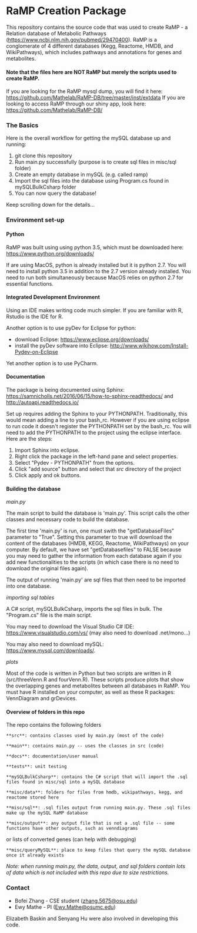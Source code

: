 # RaMP Creation Package #

This repository contains the source code that was used to create RaMP - a Relation database of Metabolic Pathways (https://www.ncbi.nlm.nih.gov/pubmed/29470400).  RaMP is a conglomerate of 4 different databases (Kegg, Reactome, HMDB, and WikiPathways), which includes pathways and annotations for genes and metabolites.  

#### Note that the files here are NOT RaMP but merely the scripts used to create RaMP. ####
If you are looking for the RaMP mysql dump, you will find it here: https://github.com/Mathelab/RaMP-DB/tree/master/inst/extdata
If you are looking to access RaMP through our shiny app, look here: https://github.com/Mathelab/RaMP-DB/

### The Basics ###
Here is the overall workflow for getting the mySQL database up and running:

  1. git clone this repository
  2. Run main.py successfully (purpose is to create sql files in misc/sql folder)
  3. Create an empty database in mySQL (e.g. called ramp) 
  4. Import the sql files into the database using Program.cs found in mySQLBulkCsharp folder
  5. You can now query the database!

Keep scrolling down for the details...

### Environment set-up ###

#### Python ####
RaMP was built using using python 3.5, which must be downloaded here: https://www.python.org/downloads/

If are using MacOS, python is already installed but it is python 2.7. You will need to install python 3.5 in addition to the 2.7 version already installed. You need to run both simultaneously because MacOS relies on python 2.7 for essential functions.

#### Integrated Development Environment ####
Using an IDE makes writing code much simpler. If you are familiar with R, Rstudio is the IDE for R. 

Another option is to use pyDev for Eclipse for python:
  - download Eclipse: https://www.eclipse.org/downloads/
  - install the pyDev software into Eclipse: http://www.wikihow.com/Install-Pydev-on-Eclipse

Yet another option is to use PyCharm. 

#### Documentation ####
The package is being documented using Sphinx: https://samnicholls.net/2016/06/15/how-to-sphinx-readthedocs/ and http://autoapi.readthedocs.io/

Set up requires adding the Sphinx to your PYTHONPATH. Traditionally, this would mean adding a line to your bash_rc. However if you are using eclipse to run code it doesn't register the PYTHONPATH set by the bash_rc. You will need to add the PYTHONPATH to the project using the eclipse interface. Here are the steps:
  1. Import Sphinx into eclipse.
  2. Right click the package in the left-hand pane and select properties.
  3. Select "Pydev - PYTHONPATH" from the options.
  4. Click "add source" button and select that *src* directory of the project
  5. Click apply and ok buttons.

#### Building the database ####
*main.py*

The main script to build the database is 'main.py'. This script calls the other classes and necessary code to build the database. 

The first time 'main.py' is run, one must swith the "getDatabaseFiles" parameter to "True".  Setting this parameter to true will download the content of the databases (HMDB, KEGG, Reactome, WikiPathways) on your computer.  By default, we have set "getDatabasefiles" to FALSE because you may need to gather the information from each database again if you add new functionalities to the scripts (in which case there is no need to download the original files again).  

The output of running 'main.py' are sql files that then need to be imported into one database.

*importing sql tables*

A C# script, mySQLBulkCsharp, imports the sql files in bulk.  The "Program.cs" file is the main script. 

You may need to download the Visual Studio C# IDE: https://www.visualstudio.com/vs/
(may also need to download .net/mono...)

You may also need to download mySQL: https://www.mysql.com/downloads/. 

*plots*

Most of the code is written in Python but two scripts are written in R (src/threeVenn.R and fourVenn.R). These scripts produce plots that show the overlapping genes and metabolites between all databases in RaMP. You must have R installed on your computer, as well as these R packages: VennDiagram and grDevices.


#### Overview of folders in this repo ####
The repo contains the following folders

    **src**: contains classes used by main.py (most of the code)

    **main**: contains main.py -- uses the classes in src (code)

    **docs**: documentation/user manual

    **tests**: unit testing

    **mySQLBulkCsharp**: contains the C# script that will import the .sql files found in misc/sql into a mySQL database

    **misc/data**: folders for files from hmdb, wikipathways, kegg, and reactome stored here

    **misc/sql**: .sql files output from running main.py. These .sql files make up the mySQL RaMP database

    **misc/output**: any output file that is not a .sql file -- some functions have other outputs, such as venndiagrams
or lists of converted genes (can help with debugging)

    **misc/queryMySQL**: place to keep files that query the mySQL database once it already exists 

*Note: when running main.py, the data, output, and sql folders contain lots of data which is not included with this repo due to size restrictions.*


### Contact ###
* Bofei Zhang - CSE student (zhang.5675@osu.edu)
* Ewy Mathe - PI (Ewy.Mathe@osumc.edu)

Elizabeth Baskin and Senyang Hu were also involved in developing this code.
